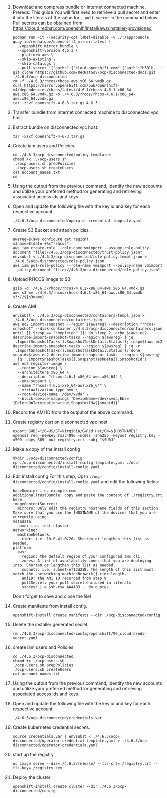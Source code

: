 1. Download and compress bundle on internet connected machine.
   Prereqs:
   This guide 
   You will first need to retrieve a pull secret and enter it into the literals of the value for `--pull-secret` in the command below. Pull secrets can be obtained from https://cloud.redhat.com/openshift/install/aws/installer-provisioned

    ```
    podman run -it --security-opt label=disable -v ./:/app/bundle quay.io/redhatgov/openshift4_mirror:latest \
      ./openshift_mirror bundle \
      --openshift-version 4.6.3 \
      --platform aws \
      --skip-existing \
      --skip-catalogs \
      --pull-secret '{"auths":{"cloud.openshift.com":{"auth":"b3Blb...'
    git clone https://github.com/RedHatGov/ocp-disconnected-docs.git ./4.6.3/ocp-disconnected
    rm -f ./4.6.3/rhcos/rhcos-aws.x86_64.vmdk.gz 
    curl https://mirror.openshift.com/pub/openshift-v4/dependencies/rhcos/latest/4.6.1/rhcos-4.6.1-x86_64-aws.x86_64.vmdk.gz -o ./4.6.3/rhcos/rhcos-4.6.1-x86_64-aws.x86_64.vmdk.gz
    tar -zcvf openshift-4-6-3.tar.gz 4.6.3
    ```
2. Transfer bundle from internet connected machine to disconnected vpc host.

3. Extract bundle on disconnected vpc host.

    ` tar -xzxf openshift-4-6-3.tar.gz `

4. Create iam users and Policies.

    ```
    cd ./4.6.3/ocp-disconnected/policy-templates
    chmod +x ../ocp-users.sh
    ../ocp-users.sh prepPolicies
    ../ocp-users.sh createUsers
    cat account_names.txt
    cd -
    ```
5. Using the output from the previous command, identify the new accounts and utilize your preferred method for generating and retrieving associated access ids and keys.

6. Open and update the following file with the key id and key for each respective account.

    ```
    ./4.6.3/ocp-disconnected/operator-credential-template.yaml
    ```

7. Create S3 Bucket and attach policies.

    ```
    awsreg=$(aws configure get region)
    s3name=$(date +%s"-rhcos")
    aws iam create-role --role-name vmimport --assume-role-policy-document "file://4.6.3/ocp-disconnected/trust-policy.json"
    envsubst < ./4.6.3/ocp-disconnected/role-policy-templ.json > ./4.6.3/ocp-disconnected/role-policy.json
    aws iam put-role-policy --role-name vmimport --policy-name vmimport --policy-document "file://4.6.3/ocp-disconnected/role-policy.json"
    ```

8. Upload RHCOS Image to S3

    ```
    gzip -d ./4.6.3/rhcos/rhcos-4.6.1-x86_64-aws.x86_64.vmdk.gz
    aws s3 mv ./4.6.3/rhcos/rhcos-4.6.1-x86_64-aws.x86_64.vmdk s3://${s3name}
    ```

9. Create AMI

    ```
    envsubst < ./4.6.3/ocp-disconnected/containers-templ.json > ./4.6.3/ocp-disconnected/containers.json
    aws ec2 import-snapshot --region ${awsreg} --description "rhcos-snapshot" --disk-container ./4.6.3/ocp-disconnected/containers.json 
    until [[ $resp == "completed" ]]; do sleep 2; echo $(aws ec2 describe-import-snapshot-tasks --region ${awsreg} | jq '.ImportSnapshotTasks[].SnapshotTaskDetail.Status'); resp=$(aws ec2 describe-import-snapshot-tasks --region ${awsreg} | jq -r '.ImportSnapshotTasks[].SnapshotTaskDetail.Status'); done
    snapid=$(aws ec2 describe-import-snapshot-tasks --region ${awsreg} | jq '.ImportSnapshotTasks[].SnapshotTaskDetail.SnapshotId')
    aws ec2 register-image \
      --region ${awsreg} \
      --architecture x86_64 \ 
      --description "rhcos-4.6.1-x86_64-aws.x86_64" \ 
      --ena-support \
      --name "rhcos-4.6.1-x86_64-aws.x86_64" \ 
      --virtualization-type hvm \
      --root-device-name '/dev/xvda' \
      --block-device-mappings 'DeviceName=/dev/xvda,Ebs={DeleteOnTermination=true,SnapshotId=${snapid}}' 
    ```

10. Record the AMI ID from the output of the above command.



11. Create registry cert on disconnected vpc host
    ```
    export SUBJ="/C=US/ST=Virginia/O=Red Hat/CN=${HOSTNAME}"
    openssl req -newkey rsa:4096 -nodes -sha256 -keyout registry.key -x509 -days 365 -out registry.crt -subj "$SUBJ"
    ```    

12. Make a copy of the install config
    ```
    mkdir ./ocp-disconnected/config
    cp ./ocp-disconnected/install-config-template.yaml ./ocp-disconnected/config/install-config.yaml
    ```
13. Edit install config
    For this step, Open `./ocp-disconnected/config/install-config.yaml` and edit the following fields:

    ```
    baseDomain: i.e. example.com
    additionalTrustBundle: copy and paste the content of ./registry.crt here.
    imageContentSources:
      mirrors: Only edit the registry hostname fields of this section. Make sure that you use the $HOSTNAME of the devices that you are currently using.
    metadata:
      name: i.e. test-cluster
    networking:
      machineNetwork:
      - cidr: i.e. 10.0.41.0/20. Shorten or lengthen this list as needed.
    platform:
      aws:
        region: the default region of your configured aws cli 
        zones: A list of availability zones that you are deploying into. Shorten or lengthen this list as needed.
        subnets: i.e. subnet-ef12d288. The length of this list must match the .networking.machineNetwork[].cidr length.
        amiID: the AMI ID recorded from step 9
        pullSecret: your pull secret enclosed in literals
        sshKey: i.e ssh-rsa AAAAB3... No quotes
    ```
    Don't forget to save and close the file!

5. Create manifests from install config.
    ```
    openshift-install create manifests --dir ./ocp-disconnected/config
    ```

5. Delete the installer generated secret
    ```
    rm ./4.6.3/ocp-disconnected/config/openshift/99_cloud-creds-secret.yaml 
    ```
13. create iam users and Policies

    ```
    cd ./4.6.3/ocp-disconnected
    chmod +x ./ocp-users.sh
    ./ocp-users.sh prepPolicies
    ./ocp-users.sh createUsers
    cat account_names.txt
    ```
6. Using the output from the previous command, identify the new accounts and utilize your preferred method for generating and retrieving associated access ids and keys.

7. Open and update the following file with the key id and key for each respective account.

    ```
    ./4.6.3/ocp-disconnected/credentials.var
    ```
8. Create kubernetes credential secrets.

    ```
    source credentials.var | envsubst < ./4.6.3/ocp-disconnected/operator-credential-template.yaml > ./4.6.3/ocp-disconnected/operator-credentials.yaml
    ```

13. start up the registry
    ```
    oc image serve --dir=./4.6.3/release/ --tls-crt=./registry.crt --tls-key=./registry.key
    ```

14. Deploy the cluster

    ```
    openshift-install create cluster --dir ./4.6.3/ocp-disconnected/conifg
    ```